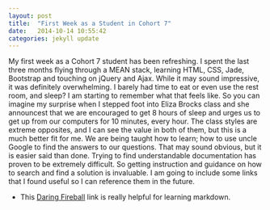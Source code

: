 ```yaml
---
layout: post
title:  "First Week as a Student in Cohort 7"
date:   2014-10-14 10:55:42
categories: jekyll update
---
```



My first week as a Cohort 7 student has been refreshing. I spent the last three months flying through a MEAN stack, learning HTML, CSS, Jade, Bootstrap and touching on jQuery and Ajax. While it may sound impressive, it was definitely overwhelming. I barely had time to eat or even use the rest room, and sleep? I am starting to remember what that feels like. So you can imagine my surprise when I stepped foot into Eliza Brocks class and she announcest that we are encouraged to get 8 hours of sleep and urges us to get up from our computers for 10 minutes, every hour. The class styles are extreme opposites, and I can see the value in both of them, but this is a much better fit for me. We are being taught how to learn; how to use uncle Google to find the answers to our questions. That may sound obvious, but it is easier said than done. Trying to find understandable documentation has proven to be extremely difficult. So getting instruction and guidance on how to search and find a solution is invaluable. I am going to include some links that I found useful so I can reference them in the future.

  * This [Daring Fireball](http://daringfireball.net/projects/markdown/ "Daring Fireball") link is really helpful for learning markdown.

